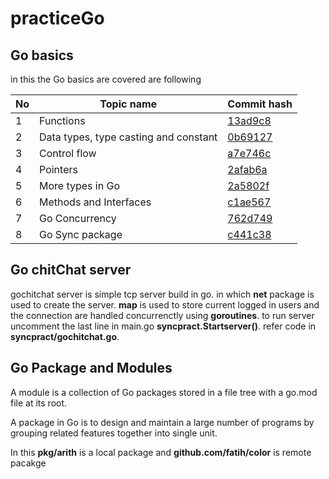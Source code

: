 # practiceGo
## Go basics
in this the Go basics are covered are following

|No | Topic name     |Commit hash |
|--|-----------------|---------|
|1|Functions|[13ad9c8](https://github.com/nayan9800/practiceGo/commit/13ad9c84f928def348c629872cc4eb3824e75e3c)|
|2| Data types, type casting and constant |[0b69127](https://github.com/nayan9800/practiceGo/commit/0b69127016db4ab066a75f6749388da7e0e4a3bd)
|3|Control flow|[a7e746c](https://github.com/nayan9800/practiceGo/commit/a7e746c722634f73f616b3421f567e72fe254f59)
|4|Pointers|[2afab6a](https://github.com/nayan9800/practiceGo/commit/2afab6a10205df5d4fd19c879fcc1d7a8c3cef54)
|5|More types in Go|[2a5802f](https://github.com/nayan9800/practiceGo/commit/2a5802f5062187651e01b02974ca6e0289293b74)
|6|Methods and Interfaces|[c1ae567](https://github.com/nayan9800/practiceGo/commit/c1ae5679e59d88ec13db269b2951ec31c1f0a24e)
|7|Go Concurrency|[762d749](https://github.com/nayan9800/practiceGo/commit/762d749a270631a8dbdbe51bb0cd4310c8ea89a1)
|8|Go Sync package|[c441c38](https://github.com/nayan9800/practiceGo/commit/c441c385d64dc71315707c6665b56d2f6cd83ab7)

## Go chitChat server
gochitchat server is simple tcp server build in go. in which **net** package is used to create the server. **map** is used to store current logged in users and the connection are handled concurrenctly using 
**goroutines**. to run server uncomment the last line in main.go **syncpract.Startserver()**. refer code 
in **syncpract/gochitchat.go**.

## Go Package and Modules
A module is a collection of Go packages stored in a file tree with a go.mod file at its root.

A package in Go is to design and maintain a large number of programs by grouping related     features together into single unit.

In this **pkg/arith** is a local package and 	**github.com/fatih/color** is remote pacakge


